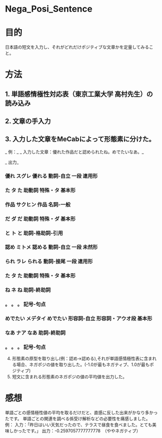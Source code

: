# Nega_Posi_Sentence

# 目的
日本語の短文を入力し、それがどれだけポジティブな文章かを定量してみること。

# 方法
## 1. 単語感情極性対応表（東京工業大学 高村先生）の読み込み
## 2. 文章の手入力
## 3. 入力した文章をMeCabによって形態素に分けた。

_  例：_
_   入力した文章：優れた作品だと認められたね。めでたいなあ。_

_  出力_
###    優れ	スグレ	優れる	動詞-自立	一段	連用形
###    た	タ	た	助動詞	特殊・タ	基本形
###    作品	サクヒン	作品	名詞-一般		
###    だ	ダ	だ	助動詞	特殊・ダ	基本形
###    と	ト	と	助詞-格助詞-引用		
###    認め	ミトメ	認める	動詞-自立	一段	未然形
###    られ	ラレ	られる	動詞-接尾	一段	連用形
###    た	タ	た	助動詞	特殊・タ	基本形
###    ね	ネ	ね	助詞-終助詞		
###    。	。	。	記号-句点		
###    めでたい	メデタイ	めでたい	形容詞-自立	形容詞・アウオ段	基本形
###    なあ	ナア	なあ	助詞-終助詞		
###    。	。	。	記号-句点	

4. 形態素の原型を取り出し(例：認め→認める),それが単語感情極性表に含まれる場合、ネガポジの値を取り出した。(-1.0が最もネガティブ、1.0が最もポジティブ)
5. 短文に含まれる形態素のネガポジの値の平均値を出力した。

# 感想
単語ごとの感情極性値の平均を取るだけだと、直感に反した出来がかなり多かったです。
単語ごとの関連を調べる係受け解析などの必要性を痛感しました。
  例：
    入力：「昨日はいい天気だったので、テラスで昼食を食べました。とても美味しかったです。」
    出力：-0.2597057777777778　（ややネガティブ）
    
